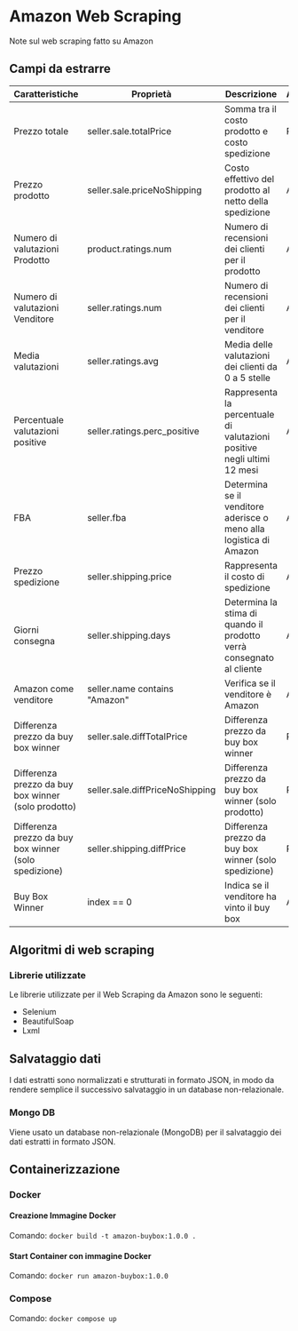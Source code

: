 # Amazon Web Scraping #

Note sul web scraping fatto su Amazon

## Campi da estrarre ##

| Caratteristiche                                       | Proprietà                       | Descrizione                                                             | Acquisite/Ricavate | Function                                      |
|-------------------------------------------------------|---------------------------------|-------------------------------------------------------------------------|--------------------|-----------------------------------------------|
| Prezzo totale                                         | seller.sale.totalPrice          | Somma tra il costo prodotto e costo spedizione                          | Ricavato           | price_no_shipping + seller_shipping_price     |
| Prezzo prodotto                                       | seller.sale.priceNoShipping     | Costo effettivo del prodotto al netto della spedizione                  | Acquisito          | get_price_buybox_winner                       |
| Numero di valutazioni Prodotto                        | product.ratings.num             | Numero di recensioni dei clienti per il prodotto                        | Acquisito          | get_product_num_ratings                       |
| Numero di valutazioni Venditore                       | seller.ratings.num              | Numero di recensioni dei clienti per il venditore                       | Acquisito          | get_seller_num_ratings                        |
| Media valutazioni                                     | seller.ratings.avg              | Media delle valutazioni dei clienti da 0 a 5 stelle                     | Acquisito          | get_seller_avg_ratings                        |
| Percentuale valutazioni positive                      | seller.ratings.perc_positive    | Rappresenta la percentuale di valutazioni positive negli ultimi 12 mesi | Acquisito          | get_seller_perc_positive_ratings              |
| FBA                                                   | seller.fba                      | Determina se il venditore aderisce o meno alla logistica di Amazon      | Acquisito          | get_seller_fba                                |
| Prezzo spedizione                                     | seller.shipping.price           | Rappresenta il costo di spedizione                                      | Acquisito          | get_seller_shipping_price                     |
| Giorni consegna                                       | seller.shipping.days            | Determina la stima di quando il prodotto verrà consegnato al cliente    | Acquisito          | get_seller_shipping_days                      |
| Amazon come venditore                                 | seller.name contains "Amazon"   | Verifica se il venditore è Amazon                                       | Acquisito          | seller.name contains "Amazon"                 |
| Differenza prezzo da buy box winner                   | seller.sale.diffTotalPrice      | Differenza prezzo da buy box winner                                     | Ricavato           | total_price - buybox_total_price              |
| Differenza prezzo da buy box winner (solo prodotto)   | seller.sale.diffPriceNoShipping | Differenza prezzo da buy box winner (solo prodotto)                     | Ricavato           | price_no_shipping - buybox_price_no_shipping  |
| Differenza prezzo da buy box winner (solo spedizione) | seller.shipping.diffPrice       | Differenza prezzo da buy box winner (solo spedizione)                   | Ricavato           | seller_shipping_price - buybox_shipping_price |
| Buy Box Winner                                        | index == 0                      | Indica se il venditore ha vinto il buy box                              | Acquisito          | index == 0                                    |


## Algoritmi di web scraping ##

### Librerie utilizzate ###

Le librerie utilizzate per il Web Scraping da Amazon sono le seguenti:
* Selenium
* BeautifulSoap
* Lxml


## Salvataggio dati ##

I dati estratti sono normalizzati e strutturati in formato JSON, in modo da rendere semplice il successivo salvataggio
in un database non-relazionale.

### Mongo DB ###

Viene usato un database non-relazionale (MongoDB) per il salvataggio dei dati estratti in formato JSON.

## Containerizzazione ##

### Docker ###

#### Creazione Immagine Docker ####

Comando: `docker build -t amazon-buybox:1.0.0 .`

#### Start Container con immagine Docker ####

Comando: `docker run amazon-buybox:1.0.0`

### Compose ###

Comando: `docker compose up`
